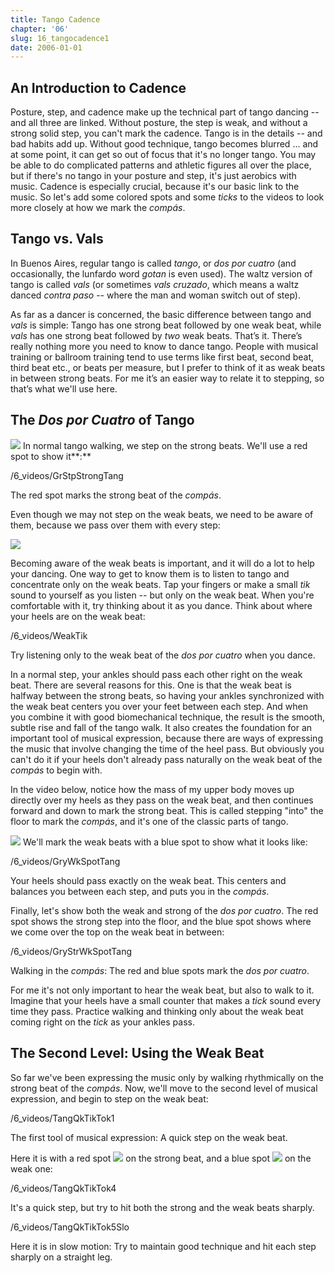 ```yaml
---
title: Tango Cadence
chapter: '06'
slug: 16_tangocadence1
date: 2006-01-01
---
```


## An Introduction to Cadence

Posture, step, and cadence make up the technical part of tango dancing -- and all three are linked. Without posture, the step is weak, and without a strong solid step, you can't mark the cadence. Tango is in the details -- and bad habits add up. Without good technique, tango becomes blurred ... and at some point, it can get so out of focus that it's no longer tango. You may be able to do complicated patterns and athletic figures all over the place, but if there's no tango in your posture and step, it's just aerobics with music. Cadence is especially crucial, because it's our basic link to the music. So let's add some colored spots and some _ticks_ to the videos to look more closely at how we mark the _compás_.

## Tango vs. Vals

In Buenos Aires, regular tango is called _tango_, or _dos por cuatro_ (and occasionally, the lunfardo word _gotan_ is even used). The waltz version of tango is called _vals_ (or sometimes _vals cruzado_, which means a waltz danced _contra paso_ -- where the man and woman switch out of step).

As far as a dancer is concerned, the basic difference between tango and _vals_ is simple: Tango has one strong beat followed by one weak beat, while _vals_ has one strong beat followed by _two_ weak beats. That’s it. There’s really nothing more you need to know to dance tango. People with musical training or ballroom training tend to use terms like first beat, second beat, third beat etc., or beats per measure, but I prefer to think of it as weak beats in between strong beats. For me it’s an easier way to relate it to stepping, so that’s what we'll use here.

## The _Dos por Cuatro_ of Tango

![](/6_pics/RedDot.jpg)
In normal tango walking, we step on the strong beats. We'll use a red spot
to show it**:**

/6_videos/GrStpStrongTang

The red spot marks the strong beat of the _compás_.


Even though we may not step on the weak beats, we need to be aware of them, because we pass over them with every step:

![](/6_pics/photos/FootStepTangoBig.gif)

Becoming aware of the weak beats is important, and it will do a lot to help your dancing. One way to get to know them is to listen to tango and concentrate only on the weak beats. Tap your fingers or make a small _tik_ sound to yourself as you listen -- but only on the weak beat. When you're comfortable with it, try thinking about it as you dance. Think about where your heels are on the weak beat:

/6_videos/WeakTik

Try listening only to the weak beat of the _dos por cuatro_ when you dance.

In a normal step, your ankles should pass each other right on the weak beat. There are several reasons for this. One is that the weak beat is halfway between the strong beats, so having your ankles synchronized with the weak beat centers you over your feet between each step. And when you combine it with good biomechanical technique, the result is the smooth, subtle rise and fall of the tango walk. It also creates the foundation for an important tool of musical expression, because there are ways of expressing the music that involve changing the time of the heel pass. But obviously you can't do it if your heels don't already pass naturally on the weak beat of the _compás_ to begin with.

In the video below, notice how the mass of my upper body moves up directly over my heels as they pass on the weak beat, and then continues forward and down to mark the strong beat. This is called stepping "into" the floor to mark the _compás_, and it's one of the classic parts of tango.

![](/6_pics/BlueDot.jpg)
We'll mark the weak beats with a blue spot
to show what it looks like:

/6_videos/GryWkSpotTang

Your heels should pass exactly on the weak beat. This centers and balances you
between each step, and puts you in the _compás_.


Finally, let's show both the weak and strong of the _dos por cuatro_. The red spot shows the strong step into the floor, and the blue spot shows where we come over the top on the weak beat in between:

/6_videos/GryStrWkSpotTang

Walking in the _compás_: The red and blue spots mark the _dos por cuatro_.

For me it's not only important to hear the weak beat, but also to walk to it. Imagine that your heels have a small counter that makes a _tick_ sound every time they pass. Practice walking and thinking only about the weak beat coming right on the _tick_ as your ankles pass.

## The Second Level: Using the Weak Beat

So far we've been expressing the music only by walking rhythmically on the strong beat of the _compás_. Now, we'll move to the second level of musical expression, and begin to step on the weak beat:

/6_videos/TangQkTikTok1

The first tool of musical expression:  A quick step on the weak beat.

Here it is with a red spot
![](/6_pics/RedDot.jpg)
on the strong beat, and a blue spot
![](/6_pics/BlueDot.jpg)
on the weak one:

/6_videos/TangQkTikTok4

It's a quick step, but try to hit both the strong and the weak beats sharply.

/6_videos/TangQkTikTok5Slo

Here it is in slow motion:  Try to maintain good technique and hit each step sharply on a straight leg.

